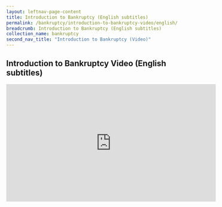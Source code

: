 ```yaml
---
layout: leftnav-page-content
title: Introduction to Bankruptcy (English subtitles)
permalink: /bankruptcy/introduction-to-bankruptcy-video/english/
breadcrumb: Introduction to Bankruptcy (English subtitles)
collection_name: bankruptcy
second_nav_title: "Introduction to Bankruptcy (Video)"
---
```


Introduction to Bankruptcy Video (English subtitles)
---
<div class="bp-youtube">
<iframe width="560" height="315" src="https://www.youtube.com/embed/I_dp6h2k2TM" frameborder="0" allow="accelerometer; autoplay; encrypted-media; gyroscope; picture-in-picture" allowfullscreen></iframe>
</div>

